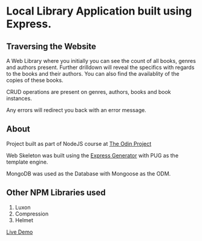 # Local Library Application built using Express.

## Traversing the Website
A Web Library where you initially you can see the count of all books, genres and authors present.
Further drilldown will reveal the specifics with regards to the books and their authors.
You can also find the availablity of the copies of these books.

CRUD operations are present on genres, authors, books and book instances.

Any errors will redirect you back with an error message.

## About
Project built as part of NodeJS course at [The Odin Project](https://www.theodinproject.com/)

Web Skeleton was built using the [Express Generator](https://expressjs.com/en/starter/generator.html)
with PUG as the template engine.

MongoDB was used as the Database with Mongoose as the ODM.

## Other NPM Libraries used
1. Luxon
2. Compression
3. Helmet

[Live Demo](https://shielded-tundra-33814.herokuapp.com/)
